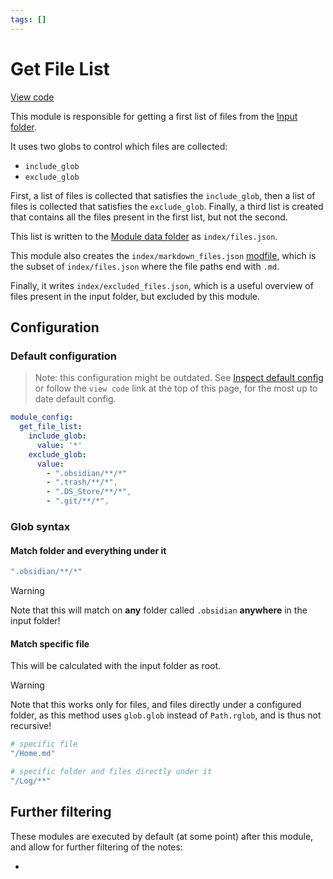 ```yaml
---
tags: []
---
```

# Get File List

[View code](https://github.com/obsidian-html/obsidian-html/blob/master/obsidianhtml/modules/builtin/get_file_list.py)

This module is responsible for getting a first list of files from the [Input folder](../../General%20Information/Concepts/Input%20folder.md). 

It uses two globs to control which files are collected:

- `include_glob`
- `exclude_glob`

First, a list of files is collected that satisfies the `include_glob`, then a list of files is collected that satisfies the `exclude_glob`. Finally, a third list is created that contains all the files present in the first list, but not the second. 

This list is written to the [Module data folder](../../Configurations/Modules/Concepts/Module%20data%20folder.md) as `index/files.json`.

This module also creates the `index/markdown_files.json` [modfile](../../Configurations/Modules/Concepts/Module%20file.md), which is the subset of `index/files.json` where the file paths end with `.md`.

Finally, it writes `index/excluded_files.json`, which is a useful overview of files present in the input folder, but excluded by this module.

## Configuration
### Default configuration
> Note: this configuration might be outdated. See [Inspect default config](../../Instructions/Inspect%20default%20config.md) or follow the `view code` link at the top of this page, for the most up to date default config.

``` yaml
module_config:
  get_file_list:
    include_glob:
      value: '*'
    exclude_glob:
      value: 
        - ".obsidian/**/*"
        - ".trash/**/*",
        - ".DS_Store/**/*",
        - ".git/**/*",
```


### Glob syntax
#### Match folder and everything under it
``` yaml
".obsidian/**/*"
```


> [!warning] 
> Note that this will match on **any** folder called `.obsidian` **anywhere** in the input folder!

#### Match specific file
This will be calculated with the input folder as root. 

> [!warning] 
> Note that this works only for files, and files directly under a configured folder, as this method uses `glob.glob` instead of `Path.rglob`, and is thus not recursive!

``` yaml
# specific file
"/Home.md"

# specific folder and files directly under it
"/Log/**"
```



## Further filtering
These modules are executed by default (at some point) after this module, and allow for further filtering of the notes:

- 